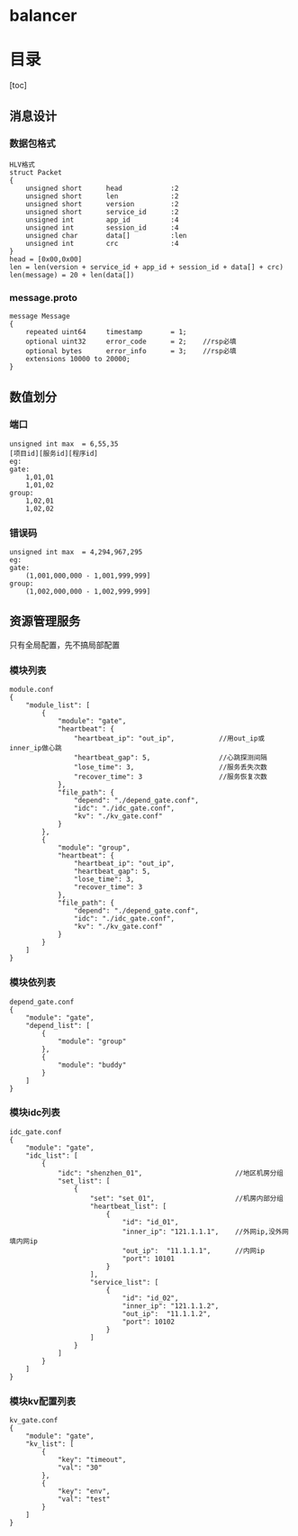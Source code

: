 # balancer

# 目录
[toc]

## 消息设计

### 数据包格式
    HLV格式
    struct Packet
    {
        unsigned short      head            :2
        unsigned short      len             :2
        unsigned short      version         :2
        unsigned short      service_id      :2
        unsigned int        app_id          :4
        unsigned int        session_id      :4
        unsigned char       data[]          :len
        unsigned int        crc             :4
    }
    head = [0x00,0x00]
    len = len(version + service_id + app_id + session_id + data[] + crc)
    len(message) = 20 + len(data[])

### message.proto
    message Message
    {
        repeated uint64     timestamp       = 1;
        optional uint32     error_code      = 2;    //rsp必填
        optional bytes      error_info      = 3;    //rsp必填
        extensions 10000 to 20000;
    }

## 数值划分

### 端口
    unsigned int max  = 6,55,35
    [项目id][服务id][程序id]
    eg:
    gate:
        1,01,01
        1,01,02
    group:
        1,02,01
        1,02,02

### 错误码
    unsigned int max  = 4,294,967,295
    eg:
    gate:
        (1,001,000,000 - 1,001,999,999]
    group:
        (1,002,000,000 - 1,002,999,999]

## 资源管理服务

只有全局配置，先不搞局部配置

### 模块列表
    module.conf
    {
        "module_list": [
            {
                "module": "gate",
				"heartbeat": {
					"heartbeat_ip": "out_ip",       	//用out_ip或inner_ip做心跳
					"heartbeat_gap": 5,             	//心跳探测间隔
					"lose_time": 3,                 	//服务丢失次数
					"recover_time": 3               	//服务恢复次数
                },
				"file_path": {
					"depend": "./depend_gate.conf",
					"idc": "./idc_gate.conf",
					"kv": "./kv_gate.conf"
				}
            },
            {
                "module": "group",
				"heartbeat": {
					"heartbeat_ip": "out_ip",
					"heartbeat_gap": 5,
					"lose_time": 3,
					"recover_time": 3
				},
				"file_path": {
					"depend": "./depend_gate.conf",
					"idc": "./idc_gate.conf",
					"kv": "./kv_gate.conf"
				}
            }
        ]
    }

### 模块依列表
    depend_gate.conf
    {
        "module": "gate",
        "depend_list": [
            {
                "module": "group"
            },
            {
                "module": "buddy"
            }
        ]
    }

### 模块idc列表
    idc_gate.conf
    {
        "module": "gate",
        "idc_list": [
            {
                "idc": "shenzhen_01",                       //地区机房分组
                "set_list": [
                    {
                        "set": "set_01",                    //机房内部分组
                        "heartbeat_list": [
                            {
                                "id": "id_01",
                                "inner_ip": "121.1.1.1",    //外网ip,没外网填内网ip
                                "out_ip":  "11.1.1.1",      //内网ip
                                "port": 10101
                            }
                        ],
                        "service_list": [
                            {
                                "id": "id_02",
                                "inner_ip": "121.1.1.2",
                                "out_ip":  "11.1.1.2",
                                "port": 10102
                            }
                        ]
                    }
                ]
            }
        ]
    }

### 模块kv配置列表
    kv_gate.conf
    {
        "module": "gate",
        "kv_list": [
            {
                "key": "timeout",
                "val": "30"
            },
            {
                "key": "env",
                "val": "test"
            }
        ]
    }


